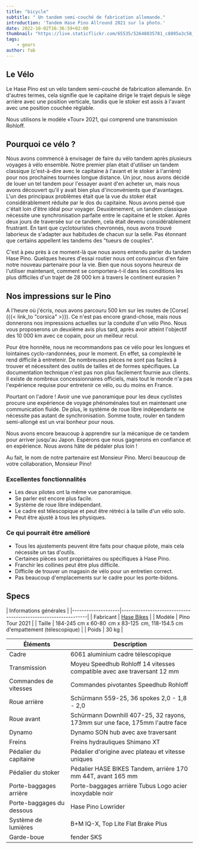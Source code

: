 ```yaml
---
title: "bicycle"
subtitle: " Un tandem semi-couché de fabrication allemande."
introduction: 'Tandem Hase Pino Allround 2021 sur la photo.'
date: 2022-10-02T16:36:59+02:00
thumbnail: "https://live.staticflickr.com/65535/52648835781_c8895a3c58_k.jpg"
tags:
    - gears
author: fab
---
```


## Le Vélo
Le Hase Pino est un vélo tandem semi-couché de fabrication allemande. En d'autres termes, cela signifie que le capitaine dirige le trajet depuis le siège arrière avec une position verticale, tandis que le stoker est assis à l'avant avec une position couchée réglable.

Nous utilisons le modèle «Tour» 2021, qui comprend une transmission Rohloff.

## Pourquoi ce vélo ?
Nous avons commencé à envisager de faire du vélo tandem après plusieurs voyages à vélo ensemble. Notre premier plan était d'utiliser un tandem classique (c'est-à-dire avec le capitaine à l'avant et le stoker à l'arrière) pour nos prochaines tournées longue distance. Un jour, nous avons décidé de louer un tel tandem pour l'essayer avant d'en acheter un, mais nous avons découvert qu'il y avait bien plus d'inconvénients que d'avantages. L'un des principaux problèmes était que la vue du stoker était considérablement réduite par le dos du capitaine. Nous avons pensé que c'était loin d'être idéal pour voyager. Deuxièmement, un tandem classique nécessite une synchronisation parfaite entre le capitaine et le stoker. Après deux jours de traversée sur ce tandem, cela était devenu considérablement frustrant. En tant que cyclotouristes chevronnés, nous avons trouvé laborieux de s'adapter aux habitudes de chacun sur la selle. Pas étonnant que certains appellent les tandems des "tueurs de couples".

C'est à peu près à ce moment-là que nous avons entendu parler du tandem Hase Pino. Quelques heures d'essai routier nous ont convaincus d'en faire notre nouveau partenaire pour la vie. Bien que nous soyons heureux de l'utiliser maintenant, comment se comportera-t-il dans les conditions les plus difficiles d'un trajet de 28 000 km à travers le continent eurasien ?

## Nos impressions sur le Pino
A l'heure où j'écris, nous avons parcouru 500 km sur les routes de [Corse]({{< link_to "corsica" >}}).
Ce n'est pas encore grand-chose, mais nous donnerons nos impressions actuelles sur la conduite d'un vélo Pino. Nous vous proposerons un deuxième avis plus tard, après avoir atteint l'objectif des 10 000 km avec ce copain, pour un meilleur recul.

Pour être honnête, nous ne recommandons pas ce vélo pour les longues et lointaines cyclo-randonnées, pour le moment. En effet, sa complexité le rend difficile à entretenir. De nombreuses pièces ne sont pas faciles à trouver et nécessitent des outils de tailles et de formes spécifiques. La documentation technique n'est pas non plus facilement fournie aux clients. Il existe de nombreux concessionnaires officiels, mais tout le monde n'a pas l'expérience requise pour entretenir ce vélo, ou du moins en France.

Pourtant on l'adore ! Avoir une vue panoramique pour les deux cyclistes procure une expérience de voyage phénoménales tout en maintenant une communication fluide. De plus, le système de roue libre indépendante ne nécessite pas autant de synchronisation. Somme toute, rouler en tandem semi-allongé est un vrai bonheur pour nous.

Nous avons encore beaucoup à apprendre sur la mécanique de ce tandem pour arriver jusqu'au Japon. Espérons que nous gagnerons en confiance et en expérience. Nous avons hâte de pédaler plus loin !

Au fait, le nom de notre partenaire est Monsieur Pino. Merci beaucoup de votre collaboration, Monsieur Pino!

### Excellentes fonctionnalités
- Les deux pilotes ont la même vue panoramique.
- Se parler est encore plus facile.
- Système de roue libre indépendant.
- Le cadre est télescopique et peut être rétréci à la taille d'un vélo solo.
- Peut être ajusté à tous les physiques.

### Ce qui pourrait être amélioré
- Tous les ajustements peuvent être faits pour chaque pilote, mais cela nécessite un tas d'outils.
- Certaines pièces sont propriétaires ou spécifiques à Hase Pino.
- Franchir les collines peut être plus difficile.
- Difficile de trouver un magasin de vélo pour un entretien correct.
- Pas beaucoup d'emplacements sur le cadre pour les porte-bidons.
## Specs

|         Informations générales                                                        |
|--------------------|---------------------------------------------------------------|
| Fabricant        | [Hase Bikes](https://hasebikes.com)                                |
| Modèle         | Pino Tour 2021                                                     |
| Taille          | 184-245 cm x 60-80  cm x 83-125  cm, 118-154.5 cm d'empattement (télescopique)    |
| Poids        | 30 kg                                                              |



| Éléments              | Description                            |
|--------------------|---------------------------------------------------------------|
| Cadre              | 6061 aluminium cadre télescopique                              |
| Transmission       | Moyeu Speedhub Rohloff 14 vitesses compatible avec axe traversant 12 mm  |
| Commandes de vitesses           | Commandes pivotantes Speedhub Rohloff                                |
| Roue arrière         | Schürmann 559-25, 36 spokes 2,0 - 1,8 - 2,0                   |
| Roue avant        | Schürmann Downhill 407-25, 32 rayons, 173mm sur une face, 175mm l'autre face  |
| Dynamo             | Dynamo SON hub avec axe traversant                                 |
| Freins             | Freins hydrauliques Shimano XT                             |
| Pédalier du capitaine | Pédalier d'origine avec plateau et vitesse uniques                       |
| Pédalier du stoker  | Pédalier HASE BIKES Tandem, arrière 170 mm 44T, avant 165 mm     |
| Porte-baggages arrière       | Porte-baggages arrière Tubus Logo acier inoxydable noir                    |
| Porte-baggages du dessous    | Hase Pino Lowrider                                            |
| Système de lumières  | B+M IQ-X, Top Lite Flat Brake Plus           |
| Garde-boue          | fender SKS                                                    |
